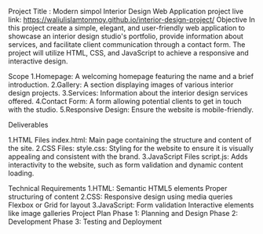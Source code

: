 Project Title : Modern simpol  Interior Design Web Application
project live link: https://waliulislamtonmoy.github.io/interior-design-project/
Objective
In  this project  create a simple, elegant, and user-friendly web application to showcase an interior design studio's portfolio, provide information about services,
and facilitate client communication through a contact form. The project will utilize HTML, CSS, and JavaScript to achieve a responsive and interactive design.

Scope
1.Homepage: A welcoming homepage featuring the name and a brief introduction.
2.Gallery: A section displaying images of various interior design projects.
3.Services: Information about the interior design services offered.
4.Contact Form: A form allowing potential clients to get in touch with the studio.
5.Responsive Design: Ensure the website is mobile-friendly.

Deliverables

1.HTML Files
index.html: Main page containing the structure and content of the site.
2.CSS Files:
style.css: Styling for the website to ensure it is visually appealing and consistent with the brand.
3.JavaScript Files
script.js: Adds interactivity to the website, such as form validation and dynamic content loading.


Technical Requirements
1.HTML:
Semantic HTML5 elements
Proper structuring of content
2.CSS:
Responsive design using media queries
Flexbox or Grid for layout
3.JavaScript:
Form validation
Interactive elements like image galleries
Project Plan
Phase 1: Planning and Design
Phase 2: Development
Phase 3: Testing and Deployment
